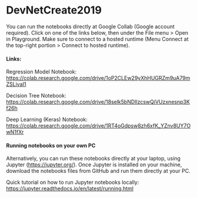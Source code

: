 # DevNetCreate2019

You can run the notebooks directly at Google Collab (Google account required). Click on one of the links below, then under the File menu > Open in Playground. Make sure to connect to a hosted runtime (Menu Connect at the top-right portion > Connect to hosted runtime).

#### Links:

Regression Model Notebook: https://colab.research.google.com/drive/1oP2CLEw29yXhHUGRZm9uA79mZSLivaI1

Decision Tree Notebook: https://colab.research.google.com/drive/18selk5bNDIlzcswQiVUzxnesnp3Kf26h

Deep Learning (Keras) Notebook: https://colab.research.google.com/drive/1RT4oGdpsw8zh6xfK_YZnv8UY7OwN1fXr

#### Running notebooks on your own PC

Alternatively, you can run these notebooks directly at your laptop, using Jupyter (https://jupyter.org/). Once Jupyter is installed on your machine, download the notebooks files from GitHub and run them directly at your PC.

Quick tutorial on how to run Jupyter notebooks locally: https://jupyter.readthedocs.io/en/latest/running.html
